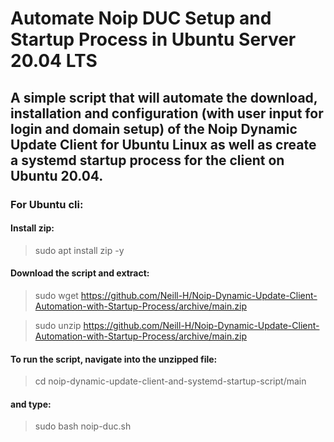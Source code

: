 # Automate Noip DUC Setup and Startup Process in Ubuntu Server 20.04 LTS


## A simple script that will automate the download, installation and configuration (with user input for login and domain setup) of the Noip Dynamic Update Client for Ubuntu Linux as well as create a systemd startup process for the client on Ubuntu 20.04.


### For Ubuntu cli:

#### Install zip:

> sudo apt install zip -y

#### Download the script and extract:

> sudo wget https://github.com/Neill-H/Noip-Dynamic-Update-Client-Automation-with-Startup-Process/archive/main.zip 

> sudo unzip https://github.com/Neill-H/Noip-Dynamic-Update-Client-Automation-with-Startup-Process/archive/main.zip

#### To run the script, navigate into the unzipped file:

> cd noip-dynamic-update-client-and-systemd-startup-script/main

#### and type:

> sudo bash noip-duc.sh
